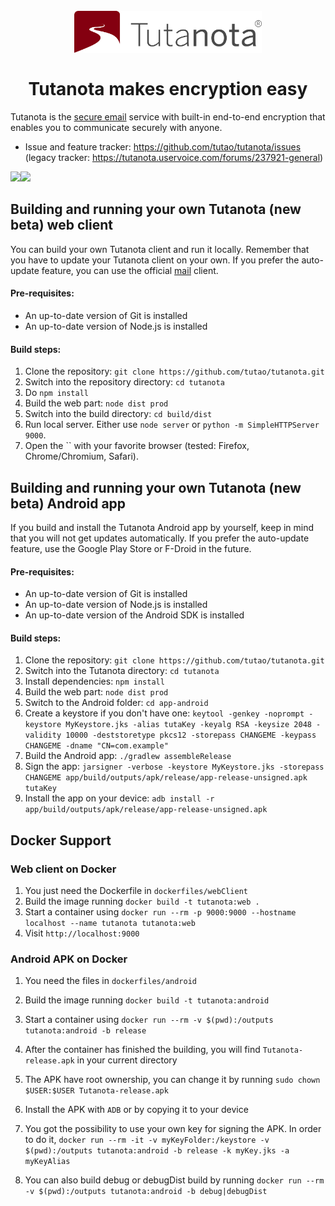 <h1 align="center">
<br>
  <img src="resources/images/logo-red.svg" alt="Tutanota logo" width="300">
  <br>
    <br>
  Tutanota makes encryption easy
  <br>
</h1>

Tutanota is the [secure email](https://tutanota.com) service with built-in end-to-end encryption that enables you to communicate securely with anyone.

* Issue and feature tracker: https://github.com/tutao/tutanota/issues (legacy tracker: https://tutanota.uservoice.com/forums/237921-general)

<a href="https://play.google.com/store/apps/details?id=de.tutao.tutanota"><img src="https://play.google.com/intl/en_us/badges/images/generic/en_badge_web_generic.png" height="75"></a><a href="https://f-droid.org/packages/de.tutao.tutanota/"><img src="https://f-droid.org/badge/get-it-on.png" height="75"></a>

## Building and running your own Tutanota (new beta) web client

You can build your own Tutanota client and run it locally. Remember that you have to update your Tutanota client on 
your own. If you prefer the auto-update feature, you can use the official [mail](https://mail.tutanota.com) client.

#### Pre-requisites:
* An up-to-date version of Git is installed
* An up-to-date version of Node.js is installed

#### Build steps:

1. Clone the repository: `git clone https://github.com/tutao/tutanota.git`
2. Switch into the repository directory: `cd tutanota`
3. Do `npm install`
4. Build the web part: `node dist prod`
5. Switch into the build directory: `cd build/dist`
6. Run local server. Either use `node server` or `python -m SimpleHTTPServer 9000`.
7. Open the `` with your favorite browser (tested: Firefox, Chrome/Chromium, Safari).

## Building and running your own Tutanota (new beta) Android app

If you build and install the Tutanota Android app by yourself, keep in mind that you will not get updates automatically.
If you prefer the auto-update feature, use the Google Play Store or F-Droid in the future.

#### Pre-requisites:
* An up-to-date version of Git is installed
* An up-to-date version of Node.js is installed
* An up-to-date version of the Android SDK is installed

#### Build steps:

1. Clone the repository: `git clone https://github.com/tutao/tutanota.git`
2. Switch into the Tutanota directory: `cd tutanota`
3. Install dependencies: `npm install`
4. Build the web part: `node dist prod`
5. Switch to the Android folder: `cd app-android`
6. Create a keystore if you don't have one: `keytool -genkey -noprompt -keystore MyKeystore.jks -alias tutaKey -keyalg RSA -keysize 2048 -validity 10000 -deststoretype pkcs12 -storepass CHANGEME -keypass CHANGEME -dname "CN=com.example"`
7. Build the Android app: `./gradlew assembleRelease`
8. Sign the app: `jarsigner -verbose -keystore MyKeystore.jks -storepass CHANGEME app/build/outputs/apk/release/app-release-unsigned.apk tutaKey`
9. Install the app on your device: `adb install -r app/build/outputs/apk/release/app-release-unsigned.apk`


## Docker Support

### Web client on Docker

1. You just need the Dockerfile in `dockerfiles/webClient`
2. Build the image running `docker build -t tutanota:web .`
3. Start a container using `docker run --rm -p 9000:9000 --hostname localhost --name tutanota tutanota:web`
4. Visit `http://localhost:9000`

### Android APK on Docker

1. You need the files in `dockerfiles/android`
2. Build the image running `docker build -t tutanota:android`
3. Start a container using `docker run --rm -v $(pwd):/outputs tutanota:android -b release`
4. After the container has finished the building, you will find `Tutanota-release.apk` in your current directory
5. The APK have root ownership, you can change it by running `sudo chown $USER:$USER Tutanota-release.apk `
6. Install the APK with `ADB` or by copying it to your device  

7. You got the possibility to use your own key for signing the APK. In order to do it, `docker run --rm -it -v myKeyFolder:/keystore -v $(pwd):/outputs tutanota:android -b release -k myKey.jks -a myKeyAlias`
8. You can also build debug or debugDist build by running `docker run --rm -v $(pwd):/outputs tutanota:android -b debug|debugDist`
 
